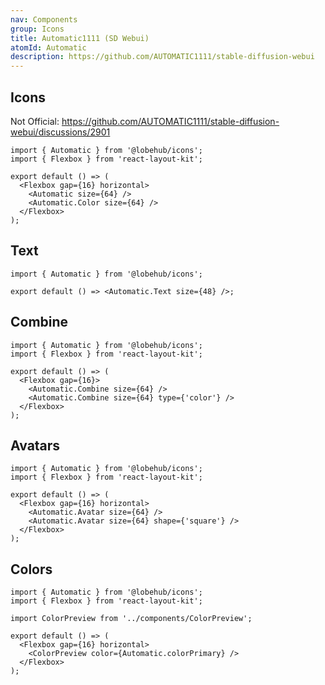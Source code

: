 ```yaml
---
nav: Components
group: Icons
title: Automatic1111 (SD Webui)
atomId: Automatic
description: https://github.com/AUTOMATIC1111/stable-diffusion-webui
---
```


## Icons

Not Official: <https://github.com/AUTOMATIC1111/stable-diffusion-webui/discussions/2901>

```tsx
import { Automatic } from '@lobehub/icons';
import { Flexbox } from 'react-layout-kit';

export default () => (
  <Flexbox gap={16} horizontal>
    <Automatic size={64} />
    <Automatic.Color size={64} />
  </Flexbox>
);
```

## Text

```tsx
import { Automatic } from '@lobehub/icons';

export default () => <Automatic.Text size={48} />;
```

## Combine

```tsx
import { Automatic } from '@lobehub/icons';
import { Flexbox } from 'react-layout-kit';

export default () => (
  <Flexbox gap={16}>
    <Automatic.Combine size={64} />
    <Automatic.Combine size={64} type={'color'} />
  </Flexbox>
);
```

## Avatars

```tsx
import { Automatic } from '@lobehub/icons';
import { Flexbox } from 'react-layout-kit';

export default () => (
  <Flexbox gap={16} horizontal>
    <Automatic.Avatar size={64} />
    <Automatic.Avatar size={64} shape={'square'} />
  </Flexbox>
);
```

## Colors

```tsx
import { Automatic } from '@lobehub/icons';
import { Flexbox } from 'react-layout-kit';

import ColorPreview from '../components/ColorPreview';

export default () => (
  <Flexbox gap={16} horizontal>
    <ColorPreview color={Automatic.colorPrimary} />
  </Flexbox>
);
```
